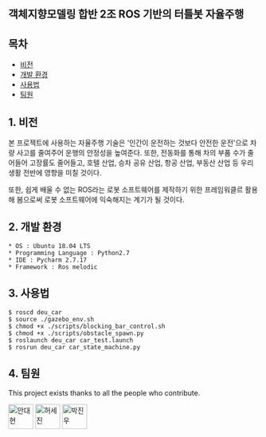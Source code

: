 ## 객체지향모델링 합반 2조 ROS 기반의 터틀봇 자율주행

## 목차

- [비전](#1.-비전)
- [개발 환경](#2.-개발-환경)
- [사용법](#3.-사용법)
- [팀원](#4.-팀원)

## 1. 비전

본 프로젝트에 사용하는 자율주행 기술은 '인간이 운전하는 것보다 안전한 운전'으로 차량 사고를 줄여주어 운행의 안정성을 높여준다. 또한, 전동화를 통해 차의 부품 수가 줄어들어 고장률도 줄어들고, 호텔 산업, 승차 공유 산업, 항공 산업, 부동산 산업 등 우리 생활 전반에 영향을 미칠 것이다.

또한, 쉽게 배울 수 없는 ROS라는 로봇 소프트웨어를 제작하기 위한 프레임워클르 활용해 봄으로써 로봇 소프트웨어에 익숙해지는 계기가 될 것이다.

## 2. 개발 환경

```
* OS : Ubuntu 18.04 LTS
* Programming Language : Python2.7
* IDE : Pycharm 2.7.17
* Framework : Ros melodic
```

## 3. 사용법

```
$ roscd deu_car
$ source ./gazebo_env.sh
$ chmod +x ./scripts/blocking_bar_control.sh
$ chmod +x ./scripts/obstacle_spawn.py
$ roslaunch deu_car car_test.launch
$ rosrun deu_car car_state_machine.py
```

## 4. 팀원
This project exists thanks to all the people who contribute.

<a href="https://github.com/ads0070">
<img src="https://avatars.githubusercontent.com/u/73926856?v=4" height="50" alt="안대현"/></a>

<a href="https://github.com/Heosejin98">
<img src="https://avatars.githubusercontent.com/u/61305083?v=4" height="50" alt="허세진"/></a>

<a href="https://github.com/014787410">
<img src="https://avatars.githubusercontent.com/u/93768331?v=4" height="50" alt="박진우"/></a>
